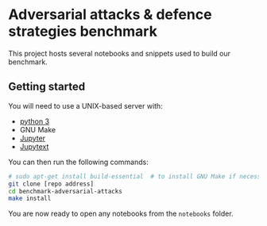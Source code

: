 # Adversarial attacks & defence strategies benchmark

This project hosts several notebooks and snippets used to build our benchmark.

## Getting started
You will need to use a UNIX-based server with:
 - [python 3](https://www.python.org/downloads/)
 - GNU Make
 - [Jupyter](https://jupyter.org/install)
 - [Jupytext](https://jupytext.readthedocs.io/en/latest/install.html)

You can then run the following commands:

```bash
# sudo apt-get install build-essential  # to install GNU Make if necessary
git clone [repo address]
cd benchmark-adversarial-attacks
make install
```

You are now ready to open any notebooks from the `notebooks` folder.

